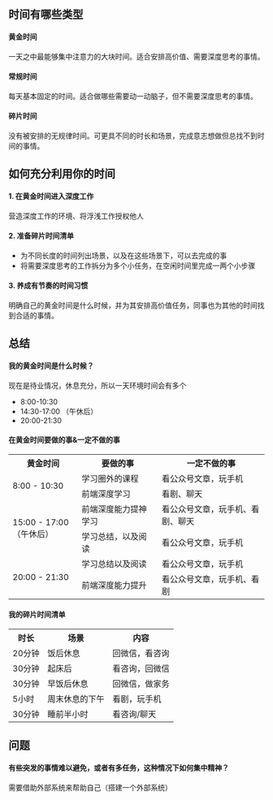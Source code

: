 ## 时间有哪些类型

#### 黄金时间

一天之中最能够集中注意力的大块时间。适合安排高价值、需要深度思考的事情。

#### 常规时间

每天基本固定的时间。适合做哪些需要动一动脑子，但不需要深度思考的事情。

#### 碎片时间

没有被安排的无规律时间。可更具不同的时长和场景，完成意志想做但总找不到时间的事情。



## 如何充分利用你的时间

#### 1. 在黄金时间进入深度工作

营造深度工作的环境、将浮浅工作授权他人

#### 2. 准备碎片时间清单

- 为不同长度的时间列出场景，以及在这些场景下，可以去完成的事
- 将需要深度思考的工作拆分为多个小任务，在空闲时间里完成一两个小步骤

#### 3. 养成有节奏的时间习惯

明确自己的黄金时间是什么时候，并为其安排高价值任务，同事也为其他的时间找到合适的事情。



## 总结

#### 我的黄金时间是什么时候？

现在是待业情况，休息充分，所以一天环境时间会有多个

- 8:00-10:30 
- 14:30-17:00 （午休后）
- 20:00-21:30  

#### 在黄金时间要做的事&一定不做的事

<table>
	<tr>
  	<th style="min-width:120px;max-width:300px">黄金时间</th>
    <th style="min-width:120px;max-width:300px">要做的事</th>
    <th style="min-width:120px;max-width:300px">一定不做的事</th>
  </tr>
  <tr>
  	<td rowspan="2">8:00 - 10:30 </td>
    <td>学习圈外的课程</td>
    <td>看公众号文章，玩手机</td>
  </tr>
  <tr>
    <td>前端深度学习</td>
    <td>看剧、聊天</td>
  </tr>
  <tr>
  	<td rowspan="2">15:00 - 17:00 <br>（午休后） </td>
    <td>前端深度能力提神学习</td>
    <td>看公众号文章，玩手机、看剧、聊天</td>
  </tr>
  <tr>
    <td>学习总结，以及阅读</td>
    <td>看公众号文章，玩手机</td>
  </tr>
   <tr>
  	<td rowspan="2">20:00 - 21:30 </td>
    <td>学习总结以及阅读</td>
    <td>看公众号文章，玩手机</td>
  </tr>
  <tr>
    <td>前端深度能力提升</td>
    <td>看公众号文章，玩手机、看剧</td>
  </tr>
</table>

#### 我的碎片时间清单

<table>
  <tr>
  	<th>时长</th>
    <th>场景</th>
    <th>内容</th>
  </tr>
  <tr>
  	<td>20分钟</td>
    <td>饭后休息</td>
    <td>回微信，看咨询</td>
  </tr>
  <tr>
  	<td>30分钟</td>
    <td>起床后</td>
    <td>看咨询，回微信</td>
  </tr>
  <tr>
  	<td>30分钟</td>
    <td>早饭后休息</td>
    <td>回微信，做家务</td>
  </tr>
  <tr>
  	<td>5小时</td>
    <td>周末休息的下午</td>
    <td>看剧，玩手机</td>
  </tr>
   <tr>
  	<td>30分钟</td>
    <td>睡前半小时</td>
    <td>看咨询/聊天</td>
  </tr>
</table>



## 问题

#### 有些突发的事情难以避免，或者有多任务，这种情况下如何集中精神？

需要借助外部系统来帮助自己（搭建一个外部系统）